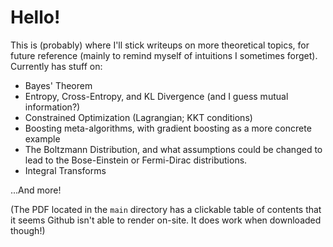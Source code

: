 # Hello!

This is (probably) where I'll stick writeups on more theoretical topics, for future reference (mainly to remind myself of intuitions I sometimes forget). Currently has stuff on:

- Bayes' Theorem
- Entropy, Cross-Entropy, and KL Divergence (and I guess mutual information?)
- Constrained Optimization (Lagrangian; KKT conditions)
- Boosting meta-algorithms, with gradient boosting as a more concrete example
- The Boltzmann Distribution, and what assumptions could be changed to lead to the Bose-Einstein or Fermi-Dirac distributions.
- Integral Transforms

...And more!

(The PDF located in the `main` directory has a clickable table of contents that it seems Github isn't able to render on-site. It does work when downloaded though!)